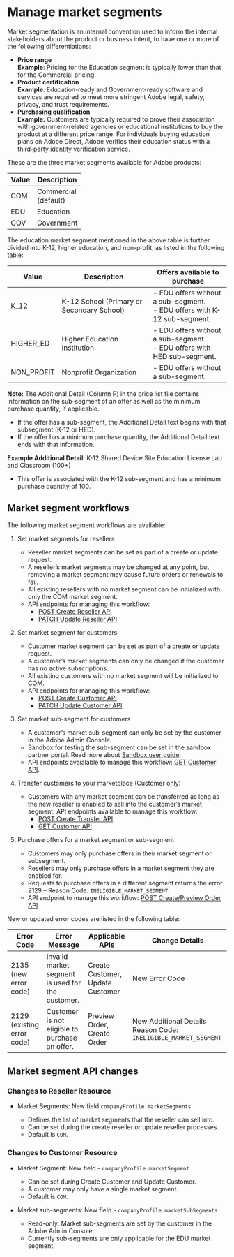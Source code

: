 # Manage market segments

Market segmentation is an internal convention used to inform the internal stakeholders about the product or business intent, to have one or more of the following differentiations:

- **Price range** <br />**Example**: Pricing for the Education segment is typically lower than that for the Commercial pricing.
- **Product certification** <br /> **Example**: Education-ready and Government-ready software and services are required to meet more stringent Adobe legal, safety, privacy, and trust requirements.
- **Purchasing qualification** <br />
    **Example:** Customers are typically required to prove their association with government-related agencies or educational institutions to buy the product at a different price range. For individuals buying education plans on Adobe Direct, Adobe verifies their education status with a third-party identity verification service.

These are the three market segments available for Adobe products:

| Value | Description                 |
|-------|-----------------------------|
| COM   | Commercial <br /> (default) |
| EDU   | Education                   |
| GOV   | Government                  |

The education market segment mentioned in the above table is further divided into K-12, higher education, and non-profit, as listed in the following table:

| Value      | Description                               | Offers available to purchase                                                    |
|------------|-------------------------------------------|---------------------------------------------------------------------------------|
| K_12       | K-12 School (Primary or Secondary School) | - EDU offers without a sub-segment.  <br /> - EDU offers with K-12 sub-segment. |
| HIGHER_ED  | Higher Education Institution              | - EDU offers without a sub-segment. <br /> - EDU offers with HED sub-segment.   |
| NON_PROFIT | Nonprofit Organization                    | - EDU offers without a sub-segment.                                             |

**Note:** The Additional Detail (Column P) in the price list file contains information on the sub-segment of an offer as well as the minimum purchase quantity, if applicable.

- If the offer has a sub-segment, the Additional Detail text begins with that subsegment (K-12 or HED).
- If the offer has a minimum purchase quantity, the Additional Detail text ends with that information.

**Example Additional Detail**: K-12 Shared Device Site Education License Lab and Classroom (100+)

- This offer is associated with the K-12 sub-segment and has a minimum purchase quantity of 100.

## Market segment workflows

The following market segment workflows are available:

1. Set market segments for resellers

   - Reseller market segments can be set as part of a create or update request.
   - A reseller’s market segments may be changed at any point, but removing a market segment may cause future orders or renewals to fail.
   - All existing resellers with no market segment can be initialized with only the COM market segment.
   - API endpoints for managing this workflow:
     - [POST Create Reseller API](../reseller_account/create_reseller_account.md)
     - [PATCH Update Reseller API](../reseller_account/update_reseller_account.md)

2. Set market segment for customers

   - Customer market segment can be set as part of a create or update request.
   - A customer’s market segments can only be changed if the customer has no active subscriptions.
   - All existing customers with no market segment will be initialized to COM.
   - API endpoints for managing this workflow:
     - [POST Create Customer API](../customer_account/create_customer_account.md)
     - [PATCH Update Customer API](../customer_account/update_customer_account.md)

3. Set market sub-segment for customers

   - A customer’s market sub-segment can only be set by the customer in the Adobe Admin Console.
   - Sandbox for testing the sub-segment can be set in the sandbox partner portal. Read more about [Sandbox user guide](../../technical-assets/index.md).
   - API endpoints avaialable to manage this workflow: [GET Customer API](../customer_account/get_customer_account.md).

4. Transfer customers to your marketplace (Customer only)

   - Customers with any market segment can be transferred as long as the new reseller is enabled to sell into the customer’s market segment. API endpoints available to manage this workflow:
     - [POST Create Transfer API](../reseller_change/commit_transfer.md)
     - [GET Customer API](../customer_account/get_customer_account.md)

5. Purchase  offers for a market segment or sub-segment

   - Customers may only purchase offers in their market segment or subsegment.
   - Resellers may only purchase offers in a market segment they are enabled for.
   - Requests to purchase offers in a different segment returns the  error 2129 – Reason Code: `INELIGIBLE_MARKET_SEGMENT`.
   - API endpoint to manage this workflow: [POST Create/Preview Order API](../migration/preview_offers.md)

New or updated error codes are listed in the following table:

| Error Code                        | Error Message                                 | Applicable APIs                  | Change Details                                                  |
|-----------------------------------|-----------------------------------------------|----------------------------------|-----------------------------------------------------------------|
| 2135 <br/> (new error code)       | Invalid market segment is used for the customer.      | Create Customer, Update Customer | New Error Code                                                  |
| 2129 <br /> (existing error code) | Customer is not eligible to purchase an offer.  | Preview Order, Create Order      | New Additional Details Reason Code: `INELIGIBLE_MARKET_SEGMENT` |

## Market segment API changes

### Changes to Reseller Resource

- Market Segments: New field `companyProfile.marketSegments`

  - Defines the list of market segments that the reseller can sell into.
  - Can be set during the create reseller or update reseller processes.
  - Default is `COM`.

### Changes to Customer Resource

- Market Segment: New field - `companyProfile.marketSegment`
  - Can be set during Create Customer and Update Customer.
  - A customer may only have a single market segment.
  - Default is `COM`.

- Market sub-segments: New field -  `companyProfile.marketSubSegments`

  - Read-only: Market sub-segments are set by the customer in the Adobe Admin Console.
  - Currently sub-segments are only applicable for the EDU market segment.
